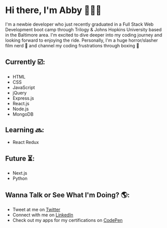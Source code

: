 # Hi there, I'm Abby 👩🏻‍💻

I'm a newbie developer who just recently graduated in a Full Stack Web Development boot camp through Trilogy & Johns Hopkins University based in the Baltimore area. I'm excited to dive deeper into my coding journey and looking forward to enjoying the ride. Personally, I'm a huge horror/slasher film nerd 👻 and channel my coding frustrations through boxing 🥊 


## Currently ☑️:

- HTML
- CSS
- JavaScript
- jQuery
- Express.js
- React.js
- Node.js
- MongoDB


## Learning 🔜:

- React Redux


## Future ⏳:

- Next.js
- Python


## Wanna Talk or See What I'm Doing? 🌎:

- Tweet at me on <a href="https://twitter.com/ablizben">Twitter</a> 
- Connect with me on <a href="https://www.linkedin.com/in/abigail-benjamin-b1a881154/">LinkedIn</a>
- Check out my apps for my certifications on <a href="https://codepen.io/ablizben">CodePen</a>


